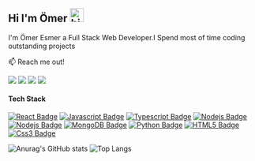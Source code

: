 ## Hi I'm Ömer <img src="https://user-images.githubusercontent.com/1303154/88677602-1635ba80-d120-11ea-84d8-d263ba5fc3c0.gif" width="28px" alt="hi">

I'm Ömer Esmer a Full Stack Web Developer.I Spend most of time coding outstanding projects 

:mailbox: Reach me out!

<a href="https://twitter.com/Skipperlla"><img src="https://img.shields.io/badge/-@Skipperlla-1ca0f1?style=flat&labelColor=1ca0f1&logo=twitter&logoColor=white&link=https://twitter.com/Skipperlla"/></a>
<a href="https://www.linkedin.com/in/%C3%B6meresmer/"><img src="https://img.shields.io/badge/-Ömer-0e76a8?style=flat&labelColor=0e76a8&logo=linkedin&logoColor=white"/></a>
<a href="https://www.instagram.com/skipperlla/"><img src="https://img.shields.io/badge/-@Skipperlla-e84393?style=flat&labelColor=e84393&logo=instagram&logoColor=white"/></a>
<a href="mailto:iskipperlla.437@gmail.com"><img src="https://img.shields.io/badge/-Skipperlla-c0392b?style=flat&labelColor=c0392b&logo=gmail&logoColor=white"/></a>
#### Tech Stack

<!-- TODO: Make technologies links takes you to repositories -->

[![React Badge](https://img.shields.io/badge/-React-61DBFB?style=for-the-badge&labelColor=black&logo=react&logoColor=61DBFB)](#) [![Javascript Badge](https://img.shields.io/badge/-Javascript-F0DB4F?style=for-the-badge&labelColor=black&logo=javascript&logoColor=F0DB4F)](#) [![Typescript Badge](https://img.shields.io/badge/-Typescript-007acc?style=for-the-badge&labelColor=black&logo=typescript&logoColor=007acc)](#) [![Nodejs Badge](https://img.shields.io/badge/-Nodejs-3C873A?style=for-the-badge&labelColor=black&logo=node.js&logoColor=3C873A)](#) [![Nodejs Badge](https://img.shields.io/badge/-GraphQL-e535ab?style=for-the-badge&labelColor=black&logo=graphql&logoColor=e535ab)](#) [![MongoDB Badge](https://img.shields.io/badge/-MongoDB-4DB33D?style=for-the-badge&labelColor=black&logo=mongodb&logoColor=4DB33D)](#) [![Python Badge](https://img.shields.io/badge/-Python-306998?style=for-the-badge&labelColor=black&logo=python&logoColor=306998)](#) [![HTML5 Badge](https://img.shields.io/badge/-Html5-f06529?style=for-the-badge&labelColor=black&logo=html5&logoColor=f06529)](#) [![Css3 Badge](https://img.shields.io/badge/-CSS3-2965f1?style=for-the-badge&labelColor=black&logo=css3&logoColor=2965f1)](#)


![Anurag's GitHub stats](https://github-readme-stats.vercel.app/api?username=Skipperlla&show_icons=true&theme=radical)
![Top Langs](https://github-readme-stats-eight-theta.vercel.app/api/top-langs/?username=Skipperlla&layout=compact&langs_count=8&theme=radical)
